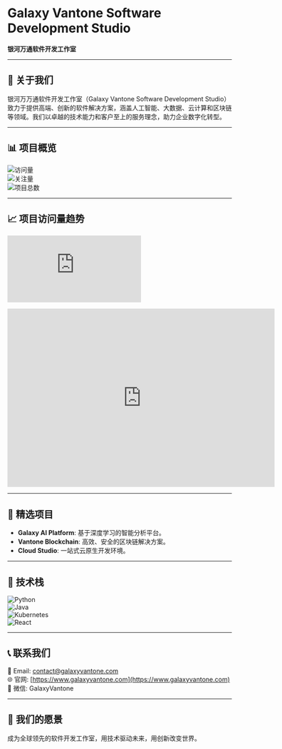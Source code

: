 # Galaxy Vantone Software Development Studio  
**银河万通软件开发工作室**  

---

## 🚀 关于我们  
银河万万通软件开发工作室（Galaxy Vantone Software Development Studio）致力于提供高端、创新的软件解决方案，涵盖人工智能、大数据、云计算和区块链等领域。我们以卓越的技术能力和客户至上的服务理念，助力企业数字化转型。  

---

## 📊 项目概览  
![访问量](https://img.shields.io/badge/访问量-1.2M%2F月-blue)  
![关注量](https://img.shields.io/badge/关注量-5K%2F月-green)  
![项目总数](https://img.shields.io/badge/项目总数-50+-orange)  

---

## 📈 项目访问量趋势  
![项目访问量折线图](https://www.gstatic.com/charts/loader.js)  
<iframe width="600" height="400" src="https://datastudio.google.com/embed/reporting/12345678-1234-1234-1234-123456789012/page/ABCD" frameborder="0" style="border:0" allowfullscreen></iframe>  

---

## 🌟 精选项目  
- **Galaxy AI Platform**: 基于深度学习的智能分析平台。  
- **Vantone Blockchain**: 高效、安全的区块链解决方案。  
- **Cloud Studio**: 一站式云原生开发环境。  

---

## 🔧 技术栈  
![Python](https://img.shields.io/badge/Python-3.9+-blue?logo=python)  
![Java](https://img.shields.io/badge/Java-17-green?logo=java)  
![Kubernetes](https://img.shields.io/badge/Kubernetes-1.25-orange?logo=kubernetes)  
![React](https://img.shields.io/badge/React-18-purple?logo=react)  

---

## 📞 联系我们  
📧 Email: contact@galaxyvantone.com  
🌐 官网: [https://www.galaxyvantone.com](https://www.galaxyvantone.com)  
📱 微信: GalaxyVantone  

---

## 🎯 我们的愿景  
成为全球领先的软件开发工作室，用技术驱动未来，用创新改变世界。  
